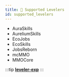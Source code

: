 ```yaml
---
title: 👔 Supported Levelers
id: supported_levelers
---
```


- AuraSkills
- AureliumSkills
- EcoJobs
- EcoSkills
- JobsReborn
- mcMMO
- MMOCore

:::tip
[**leveler-exp**](../reference/events.md#leveler_exp)
:::